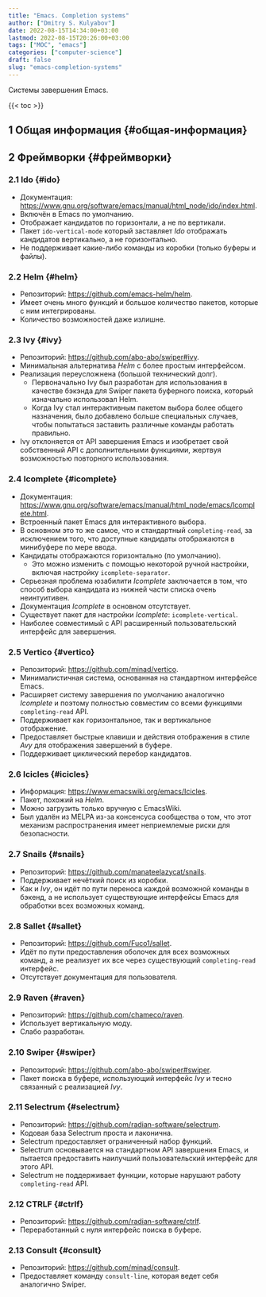 ```yaml
---
title: "Emacs. Completion systems"
author: ["Dmitry S. Kulyabov"]
date: 2022-08-15T14:34:00+03:00
lastmod: 2022-08-15T20:26:00+03:00
tags: ["MOC", "emacs"]
categories: ["computer-science"]
draft: false
slug: "emacs-completion-systems"
---
```


Системы завершения Emacs.

<!--more-->

{{< toc >}}


## <span class="section-num">1</span> Общая информация {#общая-информация}


## <span class="section-num">2</span> Фреймворки {#фреймворки}


### <span class="section-num">2.1</span> Ido {#ido}

-   Документация: <https://www.gnu.org/software/emacs/manual/html_node/ido/index.html>.
-   Включён в Emacs по умолчанию.
-   Отображает кандидатов по горизонтали, а не по вертикали.
-   Пакет `ido-vertical-mode` который заставляет _Ido_ отображать кандидатов вертикально, а не горизонтально.
-   Не поддерживает какие-либо команды из коробки (только буферы и файлы).


### <span class="section-num">2.2</span> Helm {#helm}

-   Репозиторий: <https://github.com/emacs-helm/helm>.
-   Имеет очень много функций и большое количество пакетов, которые с ним интегрированы.
-   Количество возможностей даже излишне.


### <span class="section-num">2.3</span> Ivy {#ivy}

-   Репозиторий: <https://github.com/abo-abo/swiper#ivy>.
-   Минимальная альтернатива _Helm_ с более простым интерфейсом.
-   Реализация переусложнена (большой технический долг).
    -   Первоначально Ivy был разработан для использования в качестве бэкэнда для Swiper пакета буферного поиска, который изначально использовал Helm.
    -   Когда Ivy стал интерактивным пакетом выбора более общего назначения, было добавлено больше специальных случаев, чтобы попытаться заставить различные команды работать правильно.
-   Ivy отклоняется от API завершения Emacs и изобретает свой собственный API с дополнительными функциями, жертвуя возможностью повторного использования.


### <span class="section-num">2.4</span> Icomplete {#icomplete}

-   Документация: <https://www.gnu.org/software/emacs/manual/html_node/emacs/Icomplete.html>.
-   Встроенный пакет Emacs для интерактивного выбора.
-   В основном это то же самое, что и стандартный `completing-read`, за исключением того, что доступные кандидаты отображаются в минибуфере по мере ввода.
-   Кандидаты отображаются горизонтально (по умолчанию).
    -   Это можно изменить с помощью некоторой ручной настройки, включая настройку `icomplete-separator`.
-   Серьезная проблема юзабилити _Icomplete_ заключается в том, что способ выбора кандидата из нижней части списка очень неинтуитивен.
-   Документация _Icomplete_ в основном отсутствует.
-   Существует пакет для настройки _Icomplete_: `icomplete-vertical`.
-   Наиболее совместимый с API расширенный пользовательский интерфейс для завершения.


### <span class="section-num">2.5</span> Vertico {#vertico}

-   Репозиторий: <https://github.com/minad/vertico>.
-   Минималистичная система, основанная на стандартном интерфейсе Emacs.
-   Расширяет систему завершения по умолчанию аналогично _Icomplete_ и поэтому полностью совместим со всеми функциями `completing-read` API.
-   Поддерживает как горизонтальное, так и вертикальное отображение.
-   Предоставляет быстрые клавиши и действия отображения в стиле _Avy_ для отображения завершений в буфере.
-   Поддерживает циклический перебор кандидатов.


### <span class="section-num">2.6</span> Icicles {#icicles}

-   Информация: <https://www.emacswiki.org/emacs/Icicles>.
-   Пакет, похожий на _Helm_.
-   Можно загрузить только вручную с EmacsWiki.
-   Был удалён из MELPA из-за консенсуса сообщества о том, что этот механизм распространения имеет неприемлемые риски для безопасности.


### <span class="section-num">2.7</span> Snails {#snails}

-   Репозиторий: <https://github.com/manateelazycat/snails>.
-   Поддерживает нечёткий поиск из коробки.
-   Как и _Ivy_, он идёт по пути переноса каждой возможной команды в бэкенд, а не использует существующие интерфейсы Emacs для обработки всех возможных команд.


### <span class="section-num">2.8</span> Sallet {#sallet}

-   Репозиторий: <https://github.com/Fuco1/sallet>.
-   Идёт по пути предоставления оболочек для всех возможных команд, а не реализует их все через существующий `completing-read` интерфейс.
-   Отсутствует документация для пользователя.


### <span class="section-num">2.9</span> Raven {#raven}

-   Репозиторий: <https://github.com/chameco/raven>.
-   Использует вертикальную моду.
-   Слабо разработан.


### <span class="section-num">2.10</span> Swiper {#swiper}

-   Репозиторий: <https://github.com/abo-abo/swiper#swiper>.
-   Пакет поиска в буфере, использующий интерфейс _Ivy_ и тесно связанный с реализацией _Ivy_.


### <span class="section-num">2.11</span> Selectrum {#selectrum}

-   Репозиторий: <https://github.com/radian-software/selectrum>.
-   Кодовая база Selectrum проста и лаконична.
-   Selectrum предоставляет ограниченный набор функций.
-   Selectrum основывается на стандартном API завершения Emacs, и пытается предоставить наилучший пользовательский интерфейс для этого API.
-   Selectrum не поддерживает функции, которые нарушают работу `completing-read` API.


### <span class="section-num">2.12</span> CTRLF {#ctrlf}

-   Репозиторий: <https://github.com/radian-software/ctrlf>.
-   Переработанный с нуля интерфейс поиска в буфере.


### <span class="section-num">2.13</span> Consult {#consult}

-   Репозиторий: <https://github.com/minad/consult>.
-   Предоставляет команду `consult-line`, которая ведет себя аналогично Swiper.
